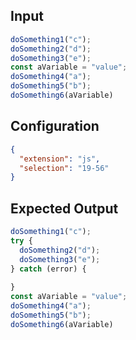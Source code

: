 
## Input
```javascript input
doSomething1("c");
doSomething2("d");
doSomething3("e");
const aVariable = "value";
doSomething4("a");
doSomething5("b");
doSomething6(aVariable)
```

## Configuration
```json configuration
{
  "extension": "js",
  "selection": "19-56"
}
```

## Expected Output
```javascript expected output
doSomething1("c");
try {
  doSomething2("d");
  doSomething3("e");
} catch (error) {
  
}
const aVariable = "value";
doSomething4("a");
doSomething5("b");
doSomething6(aVariable)
```
